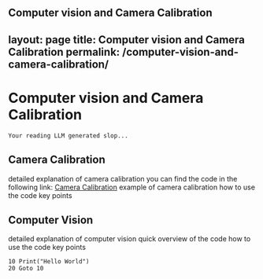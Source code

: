 Computer vision and Camera Calibration
---
layout: page
title: Computer vision and Camera Calibration
permalink: /computer-vision-and-camera-calibration/
---
    
# Computer vision and Camera Calibration
    Your reading LLM generated slop...
## Camera Calibration
detailed explanation of camera calibration
you can find the code in the following link: [Camera Calibration](files/camera_calibration.ipynb)
example of camera calibration
how to use the code
key points
## Computer Vision
detailed explanation of computer vision
quick overview of the code
how to use the code
key points
``` 
10 Print("Hello World")
20 Goto 10
``` 
```python


